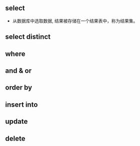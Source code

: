 ## select

*   从数据库中选取数据, 结果被存储在一个结果表中，称为结果集。

## select distinct

## where

## and & or

## order by

## insert into

## update

## delete

